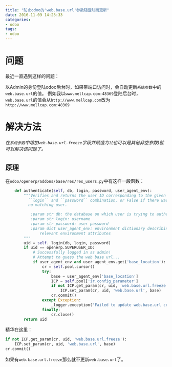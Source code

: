 ```yaml
---
title: "防止odoo的'web.base.url'参数随登陆而更新"
date: 2016-11-09 14:23:33
categories:
- odoo
tags:
- odoo
---
```


# 问题
最近一直遇到这样的问题：

以Admin的身份登陆odoo后台时，如果带端口访问时，会自动更新`系统参数`中的`web.base.url`的值。
例如我以`www.mellcap.com:48369`登陆后台时，`web.base.url`的值会从`http://www.mellcap.com`改为`http://www.mellcap.com:48369`

# 解决方法
###### 在`系统参数`中增加`web.base.url.freeze`字段并赋值为`1`(也可以是其他非空参数)就可以解决该问题了。

## 原理
在`odoo/openerp/addons/base/res/res_users.py`中有这样一段函数：

```python
    def authenticate(self, db, login, password, user_agent_env):
        """Verifies and returns the user ID corresponding to the given
          ``login`` and ``password`` combination, or False if there was
          no matching user.

           :param str db: the database on which user is trying to authenticate
           :param str login: username
           :param str password: user password
           :param dict user_agent_env: environment dictionary describing any
               relevant environment attributes
        """
        uid = self._login(db, login, password)
        if uid == openerp.SUPERUSER_ID:
            # Successfully logged in as admin!
            # Attempt to guess the web base url...
            if user_agent_env and user_agent_env.get('base_location'):
                cr = self.pool.cursor()
                try:
                    base = user_agent_env['base_location']
                    ICP = self.pool['ir.config_parameter']
                    if not ICP.get_param(cr, uid, 'web.base.url.freeze'):
                        ICP.set_param(cr, uid, 'web.base.url', base)
                    cr.commit()
                except Exception:
                    _logger.exception("Failed to update web.base.url configuration parameter")
                finally:
                    cr.close()
        return uid
```

精华在这里：

```python
if not ICP.get_param(cr, uid, 'web.base.url.freeze'):
    ICP.set_param(cr, uid, 'web.base.url', base)
cr.commit()

```
如果有`web.base.url.freeze`那么就不更新`web.base.url`了。
